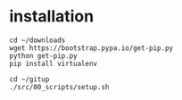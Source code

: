 # installation

    cd ~/downloads
    wget https://bootstrap.pypa.io/get-pip.py
    python get-pip.py
    pip install virtualenv

    cd ~/gitup  
    ./src/00_scripts/setup.sh
